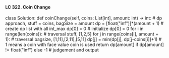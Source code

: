 #### LC 322. Coin Change
class Solution:
    def coinChange(self, coins: List[int], amount: int) -> int:
        # dp approach, stuff = coins, bagSize = amount
        dp = [float("inf")]*(amount + 1)                        # create dp list with all int_max
        dp[0] = 0                                               # initialize dp[0] = 0
        for i in range(len(coins)):                             # traversal stuff, [1,2,5]
            for j in range(coins[i], amount + 1):               # traversal bagsize, [1,11],[2,11],[5,11]
                dp[j] = min(dp[j], dp[j-coins[i]]+1)            # 1 means a coin with face value coin is used
        return dp[amount] if dp[amount] != float("inf") else -1 # judgement and output